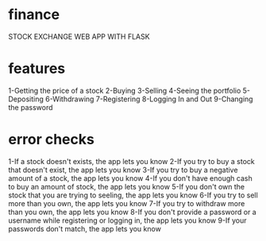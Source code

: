 # finance
STOCK EXCHANGE WEB APP WITH FLASK

# features
1-Getting the price of a stock
2-Buying
3-Selling
4-Seeing the portfolio
5-Depositing
6-Withdrawing
7-Registering
8-Logging In and Out
9-Changing the password

# error checks
1-If a stock doesn't exists, the app lets you know
2-If you try to buy a stock that doesn't exist, the app lets you know
3-If you try to buy a negative amount of a stock, the app lets you know
4-If you don't have enough cash to buy an amount of stock, the app lets you know
5-If you don't own the stock that you are trying to seeling, the app lets you know
6-If you try to sell more than you own, the app lets you know
7-If you try to withdraw more than you own, the app lets you know
8-If you don't provide a password or a username while registering or logging in, the app lets you know
9-If your passwords don't match, the app lets you know

